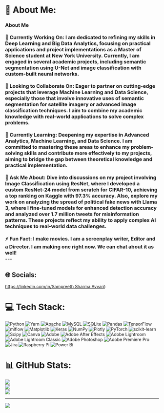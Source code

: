 # 💫 About Me:
### About Me<br><br>🔭 **Currently Working On:** I am dedicated to refining my skills in Deep Learning and Big Data Analytics, focusing on practical applications and project implementations as a Master of Science student at New York University. Currently, I am engaged in several academic projects, including semantic segmentation using U-Net and image classification with custom-built neural networks.<br><br>🤝 **Looking to Collaborate On:** Eager to partner on cutting-edge projects that leverage Machine Learning and Data Science, especially those that involve innovative uses of semantic segmentation for satellite imagery or advanced image classification techniques. I aim to combine my academic knowledge with real-world applications to solve complex problems.<br><br>🌱 **Currently Learning:** Deepening my expertise in Advanced Analytics, Machine Learning, and Data Science. I am committed to mastering these areas to enhance my problem-solving skills and contribute more effectively to my projects, aiming to bridge the gap between theoretical knowledge and practical implementation.<br><br>💬 Ask Me About: Dive into discussions on my project involving Image Classification using ResNet, where I developed a custom ResNet-24 model from scratch for CIFAR-10, achieving a top ranking on Kaggle with 97.3% accuracy. Also, explore my work on analyzing the spread of political fake news with Llama 3, where I fine-tuned models for enhanced detection accuracy and analyzed over 1.7 million tweets for misinformation patterns. These projects reflect my ability to apply complex AI techniques to real-world data challenges.<br><br>⚡ **Fun Fact:** I make movies. I am a screenplay writer, Editor and a Director. I am making one right now. We can chat about it as well!<br>---


## 🌐 Socials:
[https://linkedin.com/in/Sampreeth Sharma Avvari](https://hi.switchy.io/MMTw)) 

# 💻 Tech Stack:
![Python](https://img.shields.io/badge/python-3670A0?style=for-the-badge&logo=python&logoColor=ffdd54) ![Yarn](https://img.shields.io/badge/yarn-%232C8EBB.svg?style=for-the-badge&logo=yarn&logoColor=white) ![Apache](https://img.shields.io/badge/apache-%23D42029.svg?style=for-the-badge&logo=apache&logoColor=white) ![MySQL](https://img.shields.io/badge/mysql-%2300000f.svg?style=for-the-badge&logo=mysql&logoColor=white) ![SQLite](https://img.shields.io/badge/sqlite-%2307405e.svg?style=for-the-badge&logo=sqlite&logoColor=white) ![Pandas](https://img.shields.io/badge/pandas-%23150458.svg?style=for-the-badge&logo=pandas&logoColor=white) ![TensorFlow](https://img.shields.io/badge/TensorFlow-%23FF6F00.svg?style=for-the-badge&logo=TensorFlow&logoColor=white) ![mlflow](https://img.shields.io/badge/mlflow-%23d9ead3.svg?style=for-the-badge&logo=numpy&logoColor=blue) ![Matplotlib](https://img.shields.io/badge/Matplotlib-%23ffffff.svg?style=for-the-badge&logo=Matplotlib&logoColor=black) ![Keras](https://img.shields.io/badge/Keras-%23D00000.svg?style=for-the-badge&logo=Keras&logoColor=white) ![NumPy](https://img.shields.io/badge/numpy-%23013243.svg?style=for-the-badge&logo=numpy&logoColor=white) ![Plotly](https://img.shields.io/badge/Plotly-%233F4F75.svg?style=for-the-badge&logo=plotly&logoColor=white) ![PyTorch](https://img.shields.io/badge/PyTorch-%23EE4C2C.svg?style=for-the-badge&logo=PyTorch&logoColor=white) ![scikit-learn](https://img.shields.io/badge/scikit--learn-%23F7931E.svg?style=for-the-badge&logo=scikit-learn&logoColor=white) ![Scipy](https://img.shields.io/badge/SciPy-%230C55A5.svg?style=for-the-badge&logo=scipy&logoColor=%white) ![Canva](https://img.shields.io/badge/Canva-%2300C4CC.svg?style=for-the-badge&logo=Canva&logoColor=white) ![Adobe](https://img.shields.io/badge/adobe-%23FF0000.svg?style=for-the-badge&logo=adobe&logoColor=white) ![Adobe After Effects](https://img.shields.io/badge/Adobe%20After%20Effects-9999FF.svg?style=for-the-badge&logo=Adobe%20After%20Effects&logoColor=white) ![Adobe Lightroom](https://img.shields.io/badge/Adobe%20Lightroom-31A8FF.svg?style=for-the-badge&logo=Adobe%20Lightroom&logoColor=white) ![Adobe Lightroom Classic](https://img.shields.io/badge/Adobe%20Lightroom%20Classic-31A8FF.svg?style=for-the-badge&logo=Adobe%20Lightroom%20Classic&logoColor=white) ![Adobe Photoshop](https://img.shields.io/badge/adobe%20photoshop-%2331A8FF.svg?style=for-the-badge&logo=adobe%20photoshop&logoColor=white) ![Adobe Premiere Pro](https://img.shields.io/badge/Adobe%20Premiere%20Pro-9999FF.svg?style=for-the-badge&logo=Adobe%20Premiere%20Pro&logoColor=white) ![Jira](https://img.shields.io/badge/jira-%230A0FFF.svg?style=for-the-badge&logo=jira&logoColor=white) ![Raspberry Pi](https://img.shields.io/badge/-RaspberryPi-C51A4A?style=for-the-badge&logo=Raspberry-Pi) ![Power Bi](https://img.shields.io/badge/power_bi-F2C811?style=for-the-badge&logo=powerbi&logoColor=black)
# 📊 GitHub Stats:
![](https://github-readme-stats.vercel.app/api?username=SampreethAvvari&theme=dark&hide_border=false&include_all_commits=false&count_private=false)<br/>
![](https://github-readme-streak-stats.herokuapp.com/?user=SampreethAvvari&theme=dark&hide_border=false)<br/>
![](https://github-readme-stats.vercel.app/api/top-langs/?username=SampreethAvvari&theme=dark&hide_border=false&include_all_commits=false&count_private=false&layout=compact)

---
[![](https://visitcount.itsvg.in/api?id=SampreethAvvari&icon=0&color=0)](https://visitcount.itsvg.in)

<!-- Proudly created with GPRM ( https://gprm.itsvg.in ) -->
